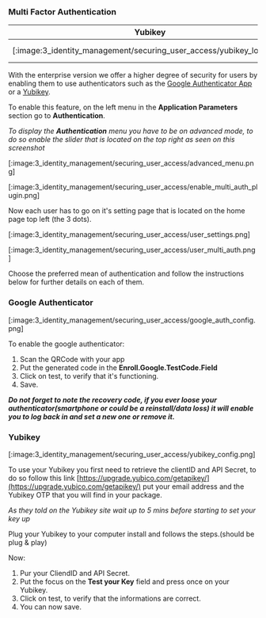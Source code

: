 ### Multi Factor Authentication

| Yubikey                                                              | Google Authenticator                                                                    |
| -------------------------------------------------------------------- | --------------------------------------------------------------------------------------- |
| [:image:3_identity_management/securing_user_access/yubikey_logo.png] | [:image-popup:3_identity_management/securing_user_access/google_authenticator_logo.png] |

With the enterprise version we offer a higher degree of security for users by enabling them to use authenticators such as the [Google Authenticator App](https://en.wikipedia.org/wiki/Google_Authenticator) or a [Yubikey](https://www.yubico.com/).

To enable this feature, on the left menu in the **Application Parameters** section go to **Authentication**.

*To display the **Authentication** menu you have to be on advanced mode, to do so enable the slider that is located on the top right as seen on this screenshot*

[:image:3_identity_management/securing_user_access/advanced_menu.png]

[:image:3_identity_management/securing_user_access/enable_multi_auth_plugin.png]

Now each user has to go on it's setting page that is located on the home page top left (the 3 dots).

[:image:3_identity_management/securing_user_access/user_settings.png]

[:image:3_identity_management/securing_user_access/user_multi_auth.png]

Choose the preferred mean of authentication and follow the instructions below for further details on each of them.

### Google Authenticator

[:image:3_identity_management/securing_user_access/google_auth_config.png]

To enable the google authenticator:

1. Scan the QRCode with your app
2. Put the generated code in the **Enroll.Google.TestCode.Field**
3. Click on test, to verify that it's functioning.
4. Save.

*__Do not forget to note the recovery code, if you ever loose your authenticator(smartphone or could be a reinstall/data loss) it will enable you to log back in and set a new one or remove it.__*

### Yubikey

[:image:3_identity_management/securing_user_access/yubikey_config.png]

To use your Yubikey you first need to retrieve the clientID and API Secret, to do so follow this link
[https://upgrade.yubico.com/getapikey/](https://upgrade.yubico.com/getapikey/) put your email address and the Yubikey OTP that you will find in your package.

*As they told on the Yubikey site wait up to 5 mins before starting to set your key up*

Plug your Yubikey to your computer install and follows the steps.(should be plug & play)

Now:

1. Pur your CliendID and API Secret.
2. Put the focus on the **Test your Key** field and press once on your Yubikey.
3. Click on test, to verify that the informations are correct.
4. You can now save.